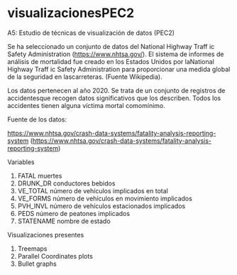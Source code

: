 # visualizacionesPEC2
A5: Estudio de técnicas de visualización de datos (PEC2)

Se ha seleccionado un conjunto de datos del National Highway Traff ic Safety Administration (https://www.nhtsa.gov/).
El sistema de informes de análisis de mortalidad fue creado en los Estados Unidos por laNational Highway Traff ic Safety Administration para proporcionar una medida global de la seguridad en lascarreteras. (Fuente Wikipedia). 

Los datos pertenecen al año 2020. Se trata de un conjunto de registros de accidentesque recogen datos significativos que los describen. Todos los accidentes tienen alguna víctima mortal comomínimo.

Fuente de los datos:

https://www.nhtsa.gov/crash-data-systems/fatality-analysis-reporting-system
(https://www.nhtsa.gov/crash-data-systems/fatality-analysis-reporting-system)

Variables

1. FATAL muertes
2. DRUNK_DR conductores bebidos
3. VE_TOTAL número de vehículos implicados en total 
4. VE_FORMS número de vehículos en movimiento implicados
5. PVH_INVL número de vehículos estacionados implicados
6. PEDS número de peatones implicados
7. STATENAME nombre de estado


Visualizaciones presentes

1. Treemaps
2. Parallel Coordinates plots
3. Bullet graphs
